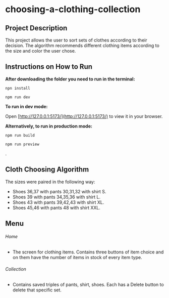 # choosing-a-clothing-collection

## Project Description

This project allows the user to sort sets of clothes according to their decision. The algorithm recommends different clothing items according to the size and color the user chose.

## Instructions on How to Run

**After downloading the folder you need to run in the terminal:**

`npn install`

`npm run dev`

**To run in dev mode:**

Open [http://127.0.0.1:5173/](http://127.0.0.1:5173/) to view it in your browser.

**Alternatively, to run in production mode:**

`npm run build`

`npm run preview`

.

## Cloth Choosing Algorithm

The sizes were paired in the following way:

- Shoes 36,37 with pants 30,31,32 with shirt S.
- Shoes 39 with pants 34,35,36 with shirt L.
- Shoes 43 with pants 39,42,43 with shirt XL.
- Shoes 45,46 with pants 48 with shirt XXL.

## Menu

###### Home

- The screen for clothing items. Contains three buttons of item choice and on them have the number of items in stock of every item type.

###### Collection

- Contains saved triples of pants, shirt, shoes. Each has a Delete button to delete that specific set.
